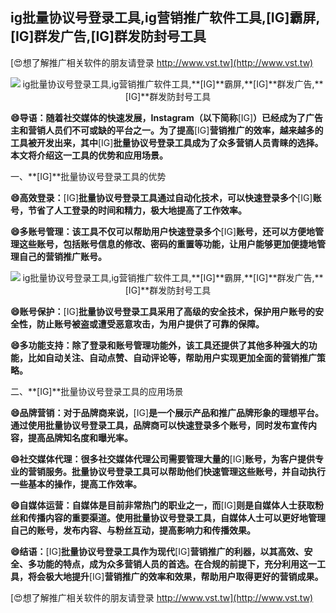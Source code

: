 ## **ig批量协议号登录工具,ig营销推广软件工具,**[IG]**霸屏,**[IG]**群发广告,**[IG]**群发防封号工具**

[😍想了解推广相关软件的朋友请登录 http://www.vst.tw](http://www.vst.tw)

 <center><img src="https://vst.tw/MP4/tuiguang/png/7.png" alt="ig批量协议号登录工具,ig营销推广软件工具,**[IG]**霸屏,**[IG]**群发广告,**[IG]**群发防封号工具"></center>

**😄导语：随着社交媒体的快速发展，Instagram（以下简称**[IG]**）已经成为了广告主和营销人员们不可或缺的平台之一。为了提高**[IG]**营销推广的效率，越来越多的工具被开发出来，其中**[IG]**批量协议号登录工具成为了众多营销人员青睐的选择。本文将介绍这一工具的优势和应用场景。**

一、**[IG]**批量协议号登录工具的优势

**😄高效登录：**[IG]**批量协议号登录工具通过自动化技术，可以快速登录多个**[IG]**账号，节省了人工登录的时间和精力，极大地提高了工作效率。**

**😄多账号管理：该工具不仅可以帮助用户快速登录多个**[IG]**账号，还可以方便地管理这些账号，包括账号信息的修改、密码的重置等功能，让用户能够更加便捷地管理自己的营销推广账号。**

 <center><img src="https://vst.tw/MP4/tuiguang/png/1.png" alt="ig批量协议号登录工具,ig营销推广软件工具,**[IG]**霸屏,**[IG]**群发广告,**[IG]**群发防封号工具"></center>

**😄账号保护：**[IG]**批量协议号登录工具采用了高级的安全技术，保护用户账号的安全性，防止账号被盗或遭受恶意攻击，为用户提供了可靠的保障。**

**😄多功能支持：除了登录和账号管理功能外，该工具还提供了其他多种强大的功能，比如自动关注、自动点赞、自动评论等，帮助用户实现更加全面的营销推广策略。**

二、**[IG]**批量协议号登录工具的应用场景

**😄品牌营销：对于品牌商来说，**[IG]**是一个展示产品和推广品牌形象的理想平台。通过使用批量协议号登录工具，品牌商可以快速登录多个账号，同时发布宣传内容，提高品牌知名度和曝光率。**

**😄社交媒体代理：很多社交媒体代理公司需要管理大量的**[IG]**账号，为客户提供专业的营销服务。批量协议号登录工具可以帮助他们快速管理这些账号，并自动执行一些基本的操作，提高工作效率。**

**😄自媒体运营：自媒体是目前非常热门的职业之一，而**[IG]**则是自媒体人士获取粉丝和传播内容的重要渠道。使用批量协议号登录工具，自媒体人士可以更好地管理自己的账号，发布内容、与粉丝互动，提高影响力和传播效果。**

**😄结语：**[IG]**批量协议号登录工具作为现代**[IG]**营销推广的利器，以其高效、安全、多功能的特点，成为众多营销人员的首选。在合规的前提下，充分利用这一工具，将会极大地提升**[IG]**营销推广的效率和效果，帮助用户取得更好的营销成果。**

[😍想了解推广相关软件的朋友请登录 http://www.vst.tw](http://www.vst.tw)



